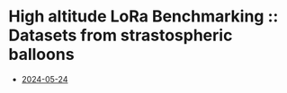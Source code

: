 # High altitude LoRa Benchmarking :: Datasets from strastospheric balloons

* [2024-05-24](2024-05-24)
